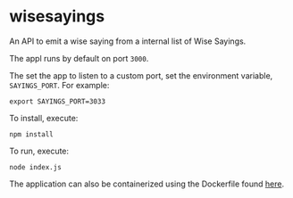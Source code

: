 # wisesayings
An API to emit a wise saying from a internal list
of Wise Sayings.

The appl runs by default on port `3000`.

The set the app to listen to a custom port, set the environment variable, 
`SAYINGS_PORT`. For example:

`export SAYINGS_PORT=3033`

To install, execute:

`npm install`

To run, execute:

`node index.js`

The application can also be containerized using the Dockerfile found
[here](Dockerfile).